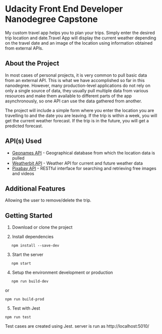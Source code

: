 # Udacity Front End Developer Nanodegree Capstone

My custom travel app helps you  to plan your trips. Simply enter the desired trip location and date.Travel App will display the current weather depending on the travel date and an image of the location using information obtained from external APIs.

## About the Project

In most cases of personal projects, it is very common to pull basic data from an external API. This is what we have accomplished so far in this nanodegree. However, many production-level applications do not rely on only a single source of data, they usually pull multiple data from various resources and make them available to different parts of the app asynchronously, so one API can use the data gathered from another.

The project will include a simple form where you enter the location you are travelling to and the date you are leaving. If the trip is within a week, you will get the current weather forecast. If the trip is in the future, you will get a predicted forecast. 

## API(s) Used

* [Geonames API](http://www.geonames.org/export/web-services.html) - Geographical database from which the location data is pulled
* [Weatherbit API](https://weatherbit.net/dev) - Weather API for current and future weather data
* [Pixabay API](https://pixabay.com/api/docs/) - RESTful interface for searching and retrieving free images and videos

## Additional Features
 Allowing the user to remove/delete the trip.

 ## Getting Started
 1. Download or clone the project

 2. Install dependencies
```
   npm install --save-dev
```
3. Start the server
```
   npm start
```
4. Setup the environment development or production
```
   npm run build-dev
```
or 
```
npm run build-prod
```
5. Test with Jest
```
npm run test
```
Test cases are created using Jest.
server is run as http://localhost:5010/
